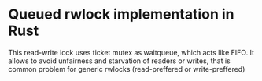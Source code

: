 # Queued rwlock implementation in Rust

This read-write lock uses ticket mutex as waitqueue, which acts
like FIFO. It allows to avoid unfairness and starvation of readers or
writes, that is common problem for generic rwlocks (read-preffered or
write-preffered)

